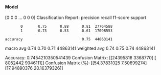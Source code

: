 #### Model
[0 0 0 ... 0 0 0]
Classification Report:
              precision    recall  f1-score   support

           0       0.75      0.88      0.81  27764588
           1       0.73      0.53      0.61  17098553

    accuracy                           0.75  44863141
   macro avg       0.74      0.70      0.71  44863141
weighted avg       0.74      0.75      0.74  44863141

Accuracy: 0.7454210350541439
Confusion Matrix:
[[24395818  3368770]
 [ 8052442  9046111]]
Confusion Matrix (%):
[[54.37831025  7.50899274]
 [17.94890376 20.16379326]]
